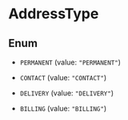

# AddressType

## Enum


* `PERMANENT` (value: `"PERMANENT"`)

* `CONTACT` (value: `"CONTACT"`)

* `DELIVERY` (value: `"DELIVERY"`)

* `BILLING` (value: `"BILLING"`)



